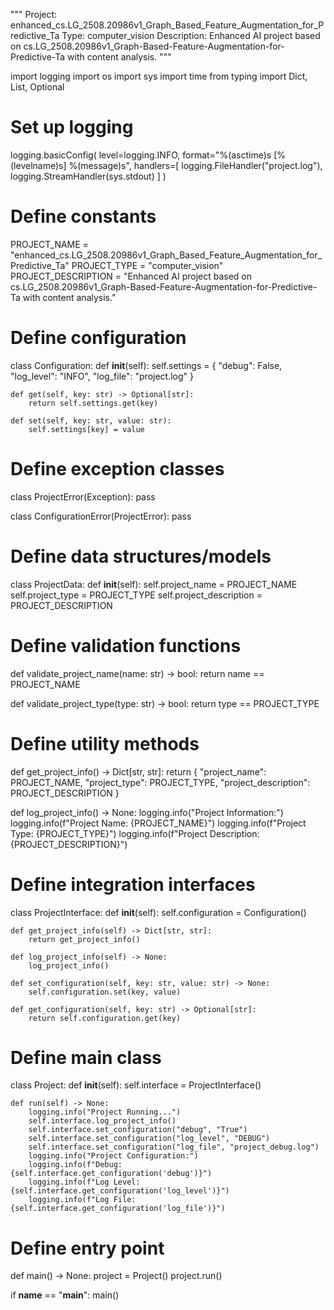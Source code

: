 """
Project: enhanced_cs.LG_2508.20986v1_Graph_Based_Feature_Augmentation_for_Predictive_Ta
Type: computer_vision
Description: Enhanced AI project based on cs.LG_2508.20986v1_Graph-Based-Feature-Augmentation-for-Predictive-Ta with content analysis.
"""

import logging
import os
import sys
import time
from typing import Dict, List, Optional

# Set up logging
logging.basicConfig(
    level=logging.INFO,
    format="%(asctime)s [%(levelname)s] %(message)s",
    handlers=[
        logging.FileHandler("project.log"),
        logging.StreamHandler(sys.stdout)
    ]
)

# Define constants
PROJECT_NAME = "enhanced_cs.LG_2508.20986v1_Graph_Based_Feature_Augmentation_for_Predictive_Ta"
PROJECT_TYPE = "computer_vision"
PROJECT_DESCRIPTION = "Enhanced AI project based on cs.LG_2508.20986v1_Graph-Based-Feature-Augmentation-for-Predictive-Ta with content analysis."

# Define configuration
class Configuration:
    def __init__(self):
        self.settings = {
            "debug": False,
            "log_level": "INFO",
            "log_file": "project.log"
        }

    def get(self, key: str) -> Optional[str]:
        return self.settings.get(key)

    def set(self, key: str, value: str):
        self.settings[key] = value

# Define exception classes
class ProjectError(Exception):
    pass

class ConfigurationError(ProjectError):
    pass

# Define data structures/models
class ProjectData:
    def __init__(self):
        self.project_name = PROJECT_NAME
        self.project_type = PROJECT_TYPE
        self.project_description = PROJECT_DESCRIPTION

# Define validation functions
def validate_project_name(name: str) -> bool:
    return name == PROJECT_NAME

def validate_project_type(type: str) -> bool:
    return type == PROJECT_TYPE

# Define utility methods
def get_project_info() -> Dict[str, str]:
    return {
        "project_name": PROJECT_NAME,
        "project_type": PROJECT_TYPE,
        "project_description": PROJECT_DESCRIPTION
    }

def log_project_info() -> None:
    logging.info("Project Information:")
    logging.info(f"Project Name: {PROJECT_NAME}")
    logging.info(f"Project Type: {PROJECT_TYPE}")
    logging.info(f"Project Description: {PROJECT_DESCRIPTION}")

# Define integration interfaces
class ProjectInterface:
    def __init__(self):
        self.configuration = Configuration()

    def get_project_info(self) -> Dict[str, str]:
        return get_project_info()

    def log_project_info(self) -> None:
        log_project_info()

    def set_configuration(self, key: str, value: str) -> None:
        self.configuration.set(key, value)

    def get_configuration(self, key: str) -> Optional[str]:
        return self.configuration.get(key)

# Define main class
class Project:
    def __init__(self):
        self.interface = ProjectInterface()

    def run(self) -> None:
        logging.info("Project Running...")
        self.interface.log_project_info()
        self.interface.set_configuration("debug", "True")
        self.interface.set_configuration("log_level", "DEBUG")
        self.interface.set_configuration("log_file", "project_debug.log")
        logging.info("Project Configuration:")
        logging.info(f"Debug: {self.interface.get_configuration('debug')}")
        logging.info(f"Log Level: {self.interface.get_configuration('log_level')}")
        logging.info(f"Log File: {self.interface.get_configuration('log_file')}")

# Define entry point
def main() -> None:
    project = Project()
    project.run()

if __name__ == "__main__":
    main()